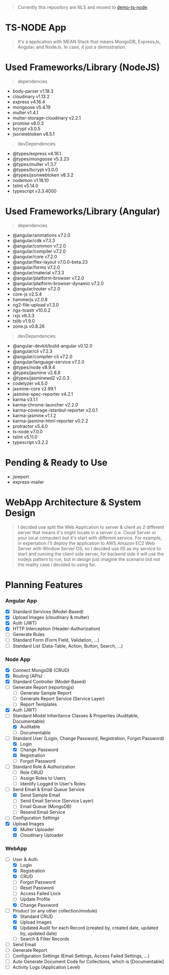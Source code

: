 > Currently this repository are NLS and moved to [demo-ts-node](https://github.com/zhangen69/demo-ts-node).

# TS-NODE App
> It's a application with MEAN Stack that means MongoDB, ExpressJs, Angular, and NodeJs. In case, it just a demostration.

# Used Frameworks/Library (NodeJS)
> dependencies
- body-parser v1.18.3
- cloudinary v1.13.2
- express v4.16.4
- mongoose v5.4.19
- multer v1.4.1
- multer-storage-cloudinary v2.2.1
- promise v8.0.3
- bcrypt v3.0.5
- jsonwebtoken v8.5.1
> devDependencies
- @types/express v4.16.1
- @types/mongoose v5.3.23
- @types/multer v1.3.7
- @types/bcrypt v3.0.0
- @types/jsonwebtoken v8.3.2
- nodemon v1.18.10
- tslint v5.14.0
- typescript v3.3.4000

# Used Frameworks/Library (Angular)
> dependencies
- @angular/animations v7.2.0
- @angular/cdk v7.3.3
- @angular/common v7.2.0
- @angular/compiler v7.2.0
- @angular/core v7.2.0
- @angular/flex-layout v7.0.0-beta.23
- @angular/forms v7.2.0
- @angular/material v7.3.3
- @angular/platform-browser v7.2.0
- @angular/platform-browser-dynamic v7.2.0
- @angular/router v7.2.0
- core-js v2.5.4
- hammerjs v2.0.8
- ng2-file-upload v1.3.0
- ngx-toastr v10.0.2
- rxjs v6.3.3
- tslib v1.9.0
- zone.js v0.8.26
> devDependencies
- @angular-devkit/build-angular v0.12.0
- @angular/cli v7.2.3
- @angular/compiler-cli v7.2.0
- @angular/language-service v7.2.0
- @types/node v8.9.4
- @types/jasmine v2.8.8
- @types/jasminewd2 v2.0.3
- codelyzer v4.5.0
- jasmine-core v2.99.1
- jasmine-spec-reporter v4.2.1
- karma v3.1.1
- karma-chrome-launcher v2.2.0
- karma-coverage-istanbul-reporter v2.0.1
- karma-jasmine v1.1.2
- karma-jasmine-html-reporter v0.2.2
- protractor v5.4.0
- ts-node v7.0.0
- tslint v5.11.0
- typescript v3.2.2

# Pending & Ready to Use
- jsreport
- express-mailer

# WebApp Architecture & System Design
> I decided use split the Web Application to server & client as 2 different server that means it's might locate in a server (i.e. Cloud Server or your local computer) but it's start with different service. For example, in expertation I'll deploy the application to AWS Amazon EC2 Web Server with Window Server OS, so I decided use IIS as my service to start and running the client side server, for backend side it will use the nodejs pattern to run, but in design just imagine the scenario but not the reality case i decided to using for.

# Planning Features
### Angular App
- [x] Standard Services (Model-Based)
- [x] Upload Images (cloudinary & multer)
- [x] Auth (JWT)
- [x] HTTP Interception (Header-Authorization)
- [ ] Generate Rules
- [ ] Standard Form (Form Field, Validation, ...) 
- [ ] Standard List (Data-Table, Action, Button, Search, ...)

### Node App
- [x] Connect MongoDB (CRUD)
- [x] Routing (APIs)
- [x] Standard Controller (Model-Based)
- [ ] Generate Report (reportingjs)
  - [ ] Generate Sample Report
  - [ ] Generate Report Service (Service Layer)
  - [ ] Report Templates
- [x] Auth (JWT)
- [ ] Standard Model Inheritance Classes & Properties (Auditable, Documentable)
  - [x] Auditable
  - [ ] Documentable
- [ ] Standard User (Login, Change Password, Registration, Forgot Password)
  - [x] Login
  - [x] Change Password
  - [x] Registration
  - [ ] Forgot Password
- [ ] Standard Role & Authorization
  - [ ] Role CRUD
  - [ ] Assign Roles to Users
  - [ ] Identify Logged In User's Roles
- [ ] Send Email & Email Queue Service
  - [x] Send Sample Email
  - [ ] Send Email Service (Service Layer)
  - [ ] Email Queue (MongoDB)
  - [ ] Resend Email Service
- [ ] Configuration Settings
- [x] Upload Images
  - [x] Multer Uploader
  - [x] Cloudinary Uploader

### WebApp
- [ ] User & Auth
  - [x] Login
  - [x] Registration
  - [x] CRUD
  - [ ] Forgot Password
  - [ ] Reset Password
  - [ ] Access Failed Lock
  - [ ] Update Profile
  - [x] Change Password
- [ ] Product (or any other collection/module)
  - [x] Standard CRUD
  - [x] Upload Images
  - [x] Updated Audit for each Record (created by, created date, updated by, updated date)
  - [ ] Search & Filter Records
- [ ] Send Email
- [ ] Generate Report
- [ ] Configuration Settings (Email Settings, Access Failed Settings, ...)
- [ ] Auto Generate Document Code for Collections, which is [Documentable]
- [ ] Activity Logs (Application Level)
